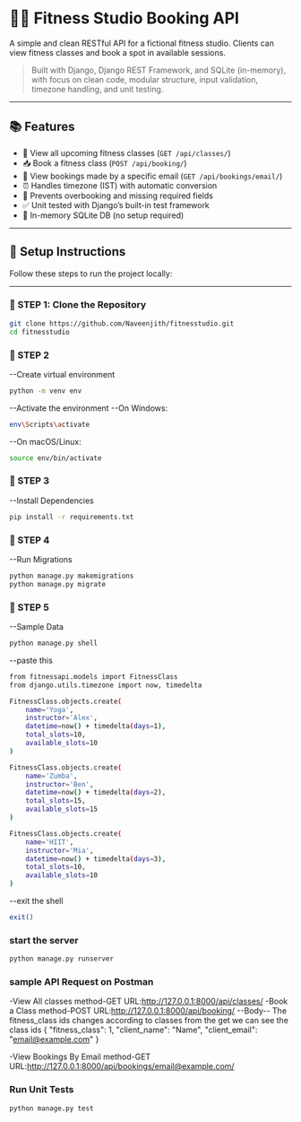 # 🏋️‍♂️ Fitness Studio Booking API

A simple and clean RESTful API for a fictional fitness studio. Clients can view fitness classes and book a spot in available sessions.

> Built with Django, Django REST Framework, and SQLite (in-memory), with focus on clean code, modular structure, input validation, timezone handling, and unit testing.

---

## 📚 Features

- 📅 View all upcoming fitness classes (`GET /api/classes/`)
- 📥 Book a fitness class (`POST /api/booking/`)
- 📧 View bookings made by a specific email (`GET /api/bookings/email/`)
- ⏰ Handles timezone (IST) with automatic conversion
- 🚫 Prevents overbooking and missing required fields
- ✅ Unit tested with Django’s built-in test framework
- 🧪 In-memory SQLite DB (no setup required)

---

## 🔧 Setup Instructions
Follow these steps to run the project locally:

---

### 🔹 STEP 1: Clone the Repository

```bash
git clone https://github.com/Naveenjith/fitnesstudio.git
cd fitnesstudio
```
### 🔹 STEP 2
--Create virtual environment
```bash
python -m venv env
```
--Activate the environment
--On Windows:
```bash
env\Scripts\activate
```
--On macOS/Linux:
```bash
source env/bin/activate
```

### 🔹 STEP 3
--Install Dependencies
```bash
pip install -r requirements.txt
```

### 🔹 STEP 4
--Run Migrations
```bash
python manage.py makemigrations
python manage.py migrate
```

### 🔹 STEP 5
--Sample Data
```bash
python manage.py shell
```
--paste this
```bash
from fitnessapi.models import FitnessClass
from django.utils.timezone import now, timedelta

FitnessClass.objects.create(
    name='Yoga',
    instructor='Alex',
    datetime=now() + timedelta(days=1),
    total_slots=10,
    available_slots=10
)

FitnessClass.objects.create(
    name='Zumba',
    instructor='Ben',
    datetime=now() + timedelta(days=2),
    total_slots=15,
    available_slots=15
)

FitnessClass.objects.create(
    name='HIIT',
    instructor='Mia',
    datetime=now() + timedelta(days=3),
    total_slots=10,
    available_slots=10
)
```
--exit the shell
```bash
exit()
```

### start the server 
```bash
python manage.py runserver
```
### sample API Request on Postman
-View All classes
method-GET
URL:http://127.0.0.1:8000/api/classes/
-Book a Class
method-POST
URL:http://127.0.0.1:8000/api/booking/
--Body--
The fitness_class ids changes according to classes from the get we can see the class ids 
{
  "fitness_class": 1,
  "client_name": "Name",
  "client_email": "email@example.com"
}

-View Bookings By Email
method-GET
URL:http://127.0.0.1:8000/api/bookings/email@example.com/

### Run Unit Tests
```bash
python manage.py test
```
